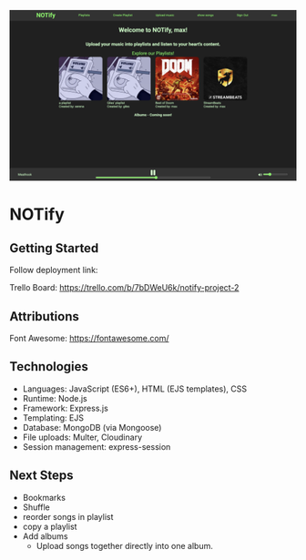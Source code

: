 ![NOTify homepage](/screenshots/Screenshot%202025-07-24%20at%2023.20.28.png)

# NOTify

## Getting Started
Follow deployment link:

Trello Board: https://trello.com/b/7bDWeU6k/notify-project-2

## Attributions
Font Awesome: https://fontawesome.com/


## Technologies
- Languages: JavaScript (ES6+), HTML (EJS templates), CSS  
- Runtime: Node.js  
- Framework: Express.js  
- Templating: EJS  
- Database: MongoDB (via Mongoose)  
- File uploads: Multer, Cloudinary  
- Session management: express-session  

## Next Steps
- Bookmarks
- Shuffle
- reorder songs in playlist
- copy a playlist
- Add albums
    - Upload songs together directly into one album.
